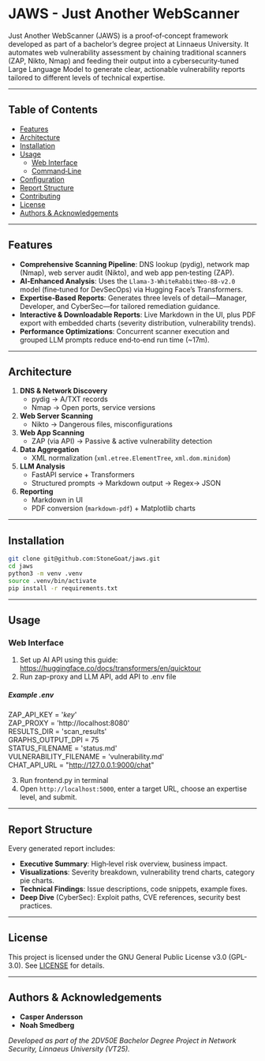# JAWS - Just Another WebScanner

&#x20;

Just Another WebScanner (JAWS) is a proof‑of‑concept framework developed as part of a bachelor’s degree project at Linnaeus University. It automates web vulnerability assessment by chaining traditional scanners (ZAP, Nikto, Nmap) and feeding their output into a cybersecurity‑tuned Large Language Model to generate clear, actionable vulnerability reports tailored to different levels of technical expertise.

---

## Table of Contents

- [Features](#features)
- [Architecture](#architecture)
- [Installation](#installation)
- [Usage](#usage)
  - [Web Interface](#web-interface)
  - [Command‑Line](#command‑line)
- [Configuration](#configuration)
- [Report Structure](#report-structure)
- [Contributing](#contributing)
- [License](#license)
- [Authors & Acknowledgements](#authors--acknowledgements)

---

## Features

- **Comprehensive Scanning Pipeline**: DNS lookup (pydig), network map (Nmap), web server audit (Nikto), and web app pen‑testing (ZAP).
- **AI‑Enhanced Analysis**: Uses the `Llama-3-WhiteRabbitNeo-8B-v2.0` model (fine‑tuned for DevSecOps) via Hugging Face’s Transformers.
- **Expertise‑Based Reports**: Generates three levels of detail—Manager, Developer, and CyberSec—for tailored remediation guidance.
- **Interactive & Downloadable Reports**: Live Markdown in the UI, plus PDF export with embedded charts (severity distribution, vulnerability trends).
- **Performance Optimizations**: Concurrent scanner execution and grouped LLM prompts reduce end‑to‑end run time (\~17m).

---

## Architecture

1. **DNS & Network Discovery**
   - pydig → A/TXT records
   - Nmap → Open ports, service versions
2. **Web Server Scanning**
   - Nikto → Dangerous files, misconfigurations
3. **Web App Scanning**
   - ZAP (via API) → Passive & active vulnerability detection
4. **Data Aggregation**
   - XML normalization (`xml.etree.ElementTree`, `xml.dom.minidom`)
5. **LLM Analysis**
   - FastAPI service + Transformers
   - Structured prompts → Markdown output → Regex→ JSON
6. **Reporting**
   - Markdown in UI
   - PDF conversion (`markdown-pdf`) + Matplotlib charts

---

## Installation

```bash
git clone git@github.com:StoneGoat/jaws.git
cd jaws
python3 -m venv .venv
source .venv/bin/activate
pip install -r requirements.txt
```


---

## Usage

### Web Interface

1. Set up AI API using this guide: https://huggingface.co/docs/transformers/en/quicktour 
2. Run zap-proxy and LLM API, add API to .env file
##### Example .env
ZAP_API_KEY = '*key*'  
ZAP_PROXY = 'http://localhost:8080'   
RESULTS_DIR = 'scan_results'    
GRAPHS_OUTPUT_DPI = 75    
STATUS_FILENAME = 'status.md'    
VULNERABILITY_FILENAME = 'vulnerability.md'   
CHAT_API_URL = "http://127.0.0.1:9000/chat"

3. Run frontend.py in terminal
4. Open `http://localhost:5000`, enter a target URL, choose an expertise level, and submit.
---

## Report Structure

Every generated report includes:

- **Executive Summary**: High‑level risk overview, business impact.
- **Visualizations**: Severity breakdown, vulnerability trend charts, category pie charts.
- **Technical Findings**: Issue descriptions, code snippets, example fixes.
- **Deep Dive** (CyberSec): Exploit paths, CVE references, security best practices.
---

## License

This project is licensed under the GNU General Public License v3.0 (GPL-3.0). See [LICENSE](LICENSE) for details.

---

## Authors & Acknowledgements

- **Casper Andersson**
- **Noah Smedberg**


*Developed as part of the 2DV50E Bachelor Degree Project in Network Security, Linnaeus University (VT25).*


